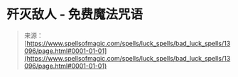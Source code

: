 <!--yml

category: 未分类

date: 2024-06-12 18:51:19

-->

# 歼灭敌人 - 免费魔法咒语

> 来源：[https://www.spellsofmagic.com/spells/luck_spells/bad_luck_spells/13096/page.html#0001-01-01](https://www.spellsofmagic.com/spells/luck_spells/bad_luck_spells/13096/page.html#0001-01-01)
